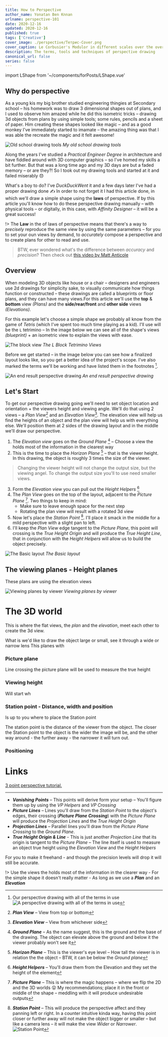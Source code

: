 ```yaml
---
title: How to Perspective
author_name: Yonatan Ben Knnan
urlname: perspective-101
date: 2020-12-16
updated: 2020-12-16
published: true
tags: ['Creative']
cover_image: ./perspective/Тетрис-Cover.png
cover_caption: Le Corbusier's Modulor in different scales over the over 
description: The terms, tools and techniques of perspective drawing
canonical_url: false
series: false
---
```

import LShape from '~/components/forPosts/LShape.vue'

## Why do perspective

As a young kis my big brother studied engineering thingies at Secondary school – his homework was to draw 3 dimensional shapes out of plans, and I used to observe him amazed while he did this isometric tricks – drawing 3d objects from plans by using simple tools; some rules, pencils and a sheet of paper. Him creating these shapes looked like magic – and as a good monkey I've immediately started to imamate – the amazing thing was that I was able the recreate the magic and it felt awesome!

![Old school drawing tools](./perspective/Screen_Shot_2020-08-03_at_7.24.57_PM.png)
*My old school drawing tools*

Along the years I've studied a *Practical Engineer Degree* in architecture and have fiddled around with 3D computer graphics – so I've homed my skills a bit further. But that was a long time ago and my 3D days are but a faded memory – or are they?! So I took out my drawing tools and started at it and failed miserably 😞 

What's a boy to do? I've *DuckDuckWent* it and a few days later I've had a proper drawing done ✍️ In order to not forget it I had this article done, in which we'll draw a simple shape using the **laws** of perspective. If by this article you'll know how to do these perspective drawing manually – with physical tools – or digitally, in this case, with *Affinity Designer* – it will be a great success!

!> The **Law** in the of laws of perspective means that there's a way to *precisely* reproduce the same view by using the same parameters – for you to set your oun views by demand, to *accurately* compose a perspective and to create plans for other to read and use. 

> BTW, ever wondered what's the difference between *accuracy* and *precision*? Then check out [this video by Matt Anticole](https://youtu.be/hRAFPdDppzs)

## Overview

When modeling 3D objects like house or a chair – designers and engineers use 2d drawings for simplicity sake, to visually communicate how things function or constructed – these drawings are called a blueprints or floor plans, and they can have many views.For this article we'll use the **top** & **bottom** view *(Plans)* and the **side/rear/front** and **other side** views *(Elevations)*. 

For this example let's choose a simple shape we probably all know from the game of *Tetris* (which I've spent too much time playing as a kid). I'll use will be the `L` tetrimino – In the image below we can see all of the shape's views *(blueprint)* + an isometric view to explain the views with ease.  

![The block view](./perspective/L_block_views.png)
*The L Block Tetrimino Views*

Before we get started – in the image below you can see how a finalized layout looks like, so you get a better idea of the project's scope. I've also marked the terms we'll be working and have listed them in the footnotes [^detailed-list].

![An end result perspective drawing](./perspective/End_result_drawing.png) *An end result perspective drawing*

## Let's Start

To get our perspective drawing going we'll need to set object location and orientation + the viewers height and viewing angle. We'll do that using 2 views – a *Plan View*[^1] and an *Elevation View*[^2]. The elevation view will help us find the heights of an object and the plan view will help us with everything else. We'll position them at 2 sides of the drawing layout and in the middle we'll draw our perspective.

1. The *Elevation view* goes on the *Ground Plane* [^3] – Choose a view the holds most of the information in the clearest way
2. This is the time to place the *Horizon Plane* [^4] – that is the viewer height. In this drawing, the object is roughly 3 times the size of the viewer. 
> Changing the viewer height will not change the output size, but the viewing angel. To change the output size you'll to use need smaller views.
3. Form the *Elevation view* you can pull out the *Height Helpers* [^5]
4. The *Plan View* goes on the top of the layout, adjacent to the *Picture Plane* [^6]. Two things to keep in mind:
    - Make sure to leave enough space for the next step
    - Rotating the plan view will result with a rotated 3d view
5. Now let's place the *Station Point* [^7]. I'll place it smack in the middle for a mild perspective with a slight pan to left. 
6. I'll keep the *Plan View* edge tangent to the *Picture Plane*, this point will crossing is the *True Height Origin* and will produce the *True Height Line*, that in conjunction with the *Height Helpers* will allow us to build the object precisely.

![The Basic layout](./perspective/Basic_layout.png)
*The Basic layout*

## The viewing planes - Height planes

These plans are using the elevation views


![Viewing planes by viewer](./perspective/Viewing_planes_by_viewer.jpg)
*Viewing planes by viewer*

# The 3D world

This is where the flat views, the *plan* and the *elevation*, meet each other to create the 3d view. 

What is we'd like to draw the object large or small, see it through a wide or narrow lens This planes with 

### Picture plane

Line crossing the picture plane will be used to measure the true height

### Viewing height

Will start wh


### Station point - Distance, width and position

Is up to you where to place the Station point 

The station point is the distance of the viewer from the object. The closer the Station point to the object is the wider the image will be, and the other way around - the further away - the narrower it will turn out.

### Positioning

# Links

[3 point perspective tutorial.](http://www.automotiveillustrations.com/tutorials/drawing-3-point-perspective.html)
  

<LShape 
:show-comp-scale="true" 
:show-comp-pres="true"
:show-comp-rot-y="true"
:show-comp-axle-y="true"
/>

---


[^detailed-list]: Our perspective drawing with all of the terms in use ![A perspective drawing with all of the terms in use](./perspective/The_terms.jpg)

[^1]: ***Plan View*** – View from top or bottom

[^2]: ***Elevation View*** – View from whichever side

[^3]: ***Ground Plane*** – As the name suggest, this is the ground and the base of the drawing. The object can elevate above the ground and below it the viewer probably won't see it

[^4]: ***Horizon Plane*** – This is the viewer's eye level – How tall the viewer is in relation the the object – BTW, it can be below the *Ground plane*

[^5]: ***Height Helpers*** – You'll draw them from the Elevation and they set the height of the element

[^6]: ***Picture Plane*** – This is where the magic happens – where we flip the 2D and the 3D worlds 😲 My recommendations; place it in the front or middle of the shape – meddling with it will produce undesirable outputs 

[^7]: ***Station Point*** – This will produce the perspective affect and they panning left or right. In a counter intuitive kinda way, having this point closer or further away will not make the object bigger or smaller – but like a camera lens – it will make the view *Wider* or *Narrower*. ![Station Point](./perspective/Station_Point.png)

- ***Vanishing Points*** – This points will derive form your setup – You'll figure them up by using the *VP Helpers* and *VP Crossing*
- ***Picture Lines*** – Lines you'll draw from the *Station Point* to the object's edges, their crossing (***Picture Plane Crossing***) with the *Picture Plane* will produce the *Projection Lines* and the *True Height Origin*
- ***Projection Lines*** – Parallel lines you'll draw from the *Picture Plane Crossing* to the *Ground Plane*.  
- ***True Height Origin & Line*** - This is just another *Projection Line* that its origin is tangent to the *Picture Plane* – The line itself is used to measure an object true height using the *Elevation View* and the *Height Helpers*


For you to make it freehand - and though the precision levels will drop it will still be accurate.

!> Use the views the holds most of the information in the clearer way - For the simple shape it doesn't really matter - As long as we use a ***Plan*** and an ***Elevation***